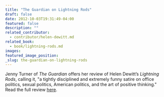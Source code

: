 ```yaml
---
title: "The Guardian on Lightning Rods"
draft: false
date: 2012-10-03T19:31:49-04:00
featured: false
description: ""
related_contributor:
  - contributor/helen-dewitt.md
related_book:
  - book/lightning-rods.md
images:
featured_image_position: 
_slug: the-guardian-on-lightning-rods
---
```


Jenny Turner of _The Guardian_ offers her review of Helen Dewitt’s _Lightning Rods_, calling it, "a tightly disciplined and extremely funny satire on office politics, sexual politics, American politics, and the art of positive thinking." Read the full review [here](http://www.guardian.co.uk/books/2012/oct/03/lightning-rods-helen-dewitt-review?newsfeed=true).

